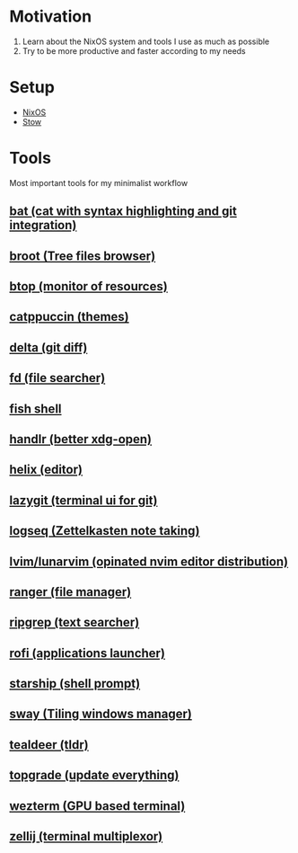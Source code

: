 # Motivation
1. Learn about the NixOS system and tools I use as much as possible
1. Try to be more productive and faster according to my needs

# Setup
- [NixOS](https://nixos.org/)
- [Stow](https://www.gnu.org/software/stow/)

# Tools
Most important tools for my minimalist workflow

## [bat (cat with syntax highlighting and git integration)](https://github.com/sharkdp/bat/)

## [broot (Tree files browser)](https://dystroy.org/broot/)

## [btop (monitor of resources)](https://github.com/aristocratos/btop/)

## [catppuccin (themes)](https://github.com/catppuccin/catppuccin/)

## [delta (git diff)](https://github.com/dandavison/delta/)

## [fd (file searcher)](https://github.com/sharkdp/fd/)

## [fish shell](https://fishshell.com/)

## [handlr (better xdg-open)](https://github.com/chmln/handlr/)

## [helix (editor)](https://helix-editor.com/)

## [lazygit (terminal ui for git)](https://github.com/jesseduffield/lazygit/)

## [logseq (Zettelkasten note taking)](https://logseq.com/)

## [lvim/lunarvim (opinated nvim editor distribution)](https://www.lunarvim.org/)

## [ranger (file manager)](https://github.com/ranger/ranger/)

## [ripgrep (text searcher)](https://github.com/BurntSushi/ripgrep/)

## [rofi (applications launcher)](https://github.com/DaveDavenport/rofi/)

## [starship (shell prompt)](https://starship.rs/)

## [sway (Tiling windows manager)](https://github.com/swaywm/sway/)

## [tealdeer (tldr)](https://dbrgn.github.io/tealdeer/)

## [topgrade (update everything)](https://github.com/topgrade-rs/topgrade/)

## [wezterm (GPU based terminal)](https://wezfurlong.org/wezterm/)

## [zellij (terminal multiplexor)](https://zellij.dev/)
